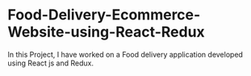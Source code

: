 # Food-Delivery-Ecommerce-Website-using-React-Redux
In this Project, I have worked on a Food delivery application developed using React js and Redux.
